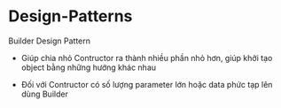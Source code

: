 # Design-Patterns
Builder Design Pattern

- Giúp chia nhỏ Contructor ra thành nhiều phần nhỏ hơn, giúp khởi tạo object bằng những hướng khác nhau

- Đối với Contructor có số lượng parameter lớn hoặc data phức tạp lên dùng Builder

